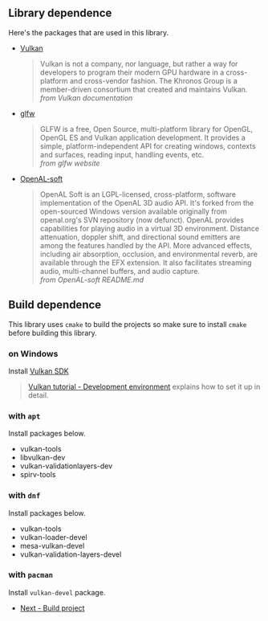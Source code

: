 ## Library dependence
Here's the packages that are used in this library.

- [Vulkan](https://www.vulkan.org/)
  > Vulkan is not a company, nor language, but rather a way for developers to program their modern GPU hardware in a cross-platform and cross-vendor fashion. The Khronos Group is a member-driven consortium that created and maintains Vulkan.\
  *from Vulkan documentation*

- [glfw](https://www.glfw.org/docs/latest/)
  > GLFW is a free, Open Source, multi-platform library for OpenGL, OpenGL ES and Vulkan application development. It provides a simple, platform-independent API for creating windows, contexts and surfaces, reading input, handling events, etc.\
  *from glfw website*

- [OpenAL-soft](https://github.com/kcat/openal-soft.git)
  > OpenAL Soft is an LGPL-licensed, cross-platform, software implementation of the OpenAL 3D audio API. It's forked from the open-sourced Windows version available originally from openal.org's SVN repository (now defunct). OpenAL provides capabilities for playing audio in a virtual 3D environment. Distance attenuation, doppler shift, and directional sound emitters are among the features handled by the API. More advanced effects, including air absorption, occlusion, and environmental reverb, are available through the EFX extension. It also facilitates streaming audio, multi-channel buffers, and audio capture.\
  *from OpenAL-soft README.md*

## Build dependence
This library uses `cmake` to build the projects so make sure to install `cmake` before building this library. 

### on Windows
Install [Vulkan SDK](https://www.lunarg.com/vulkan-sdk/)

> [Vulkan tutorial - Development environment](https://vulkan-tutorial.com/Development_environment) explains how to set it up in detail.

### with `apt`
Install packages below.
- vulkan-tools
- libvulkan-dev
- vulkan-validationlayers-dev
- spirv-tools

### with `dnf`
Install packages below.
- vulkan-tools
- vulkan-loader-devel
-  mesa-vulkan-devel
-  vulkan-validation-layers-devel

### with `pacman`
Install `vulkan-devel` package.

- [Next - Build project](./build.md)
